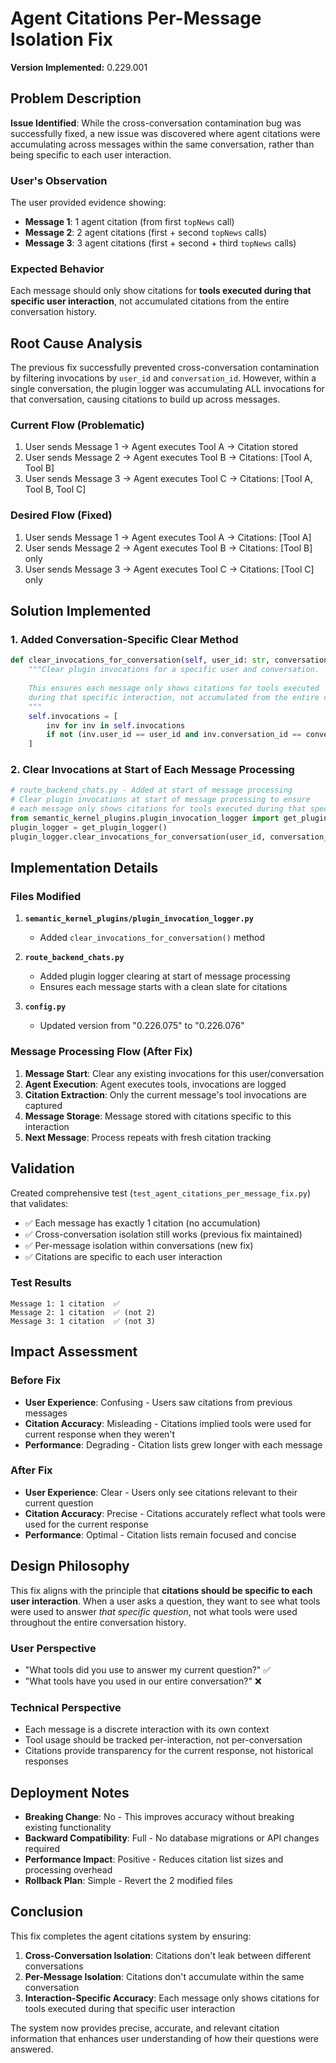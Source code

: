 # Agent Citations Per-Message Isolation Fix

**Version Implemented:** 0.229.001

## Problem Description

**Issue Identified**: While the cross-conversation contamination bug was successfully fixed, a new issue was discovered where agent citations were accumulating across messages within the same conversation, rather than being specific to each user interaction.

### User's Observation
The user provided evidence showing:
- **Message 1**: 1 agent citation (from first `topNews` call)
- **Message 2**: 2 agent citations (first + second `topNews` calls) 
- **Message 3**: 3 agent citations (first + second + third `topNews` calls)

### Expected Behavior
Each message should only show citations for **tools executed during that specific user interaction**, not accumulated citations from the entire conversation history.

## Root Cause Analysis

The previous fix successfully prevented cross-conversation contamination by filtering invocations by `user_id` and `conversation_id`. However, within a single conversation, the plugin logger was accumulating ALL invocations for that conversation, causing citations to build up across messages.

### Current Flow (Problematic)
1. User sends Message 1 → Agent executes Tool A → Citation stored
2. User sends Message 2 → Agent executes Tool B → Citations: [Tool A, Tool B]
3. User sends Message 3 → Agent executes Tool C → Citations: [Tool A, Tool B, Tool C]

### Desired Flow (Fixed)
1. User sends Message 1 → Agent executes Tool A → Citations: [Tool A]
2. User sends Message 2 → Agent executes Tool B → Citations: [Tool B] only
3. User sends Message 3 → Agent executes Tool C → Citations: [Tool C] only

## Solution Implemented

### 1. Added Conversation-Specific Clear Method
```python
def clear_invocations_for_conversation(self, user_id: str, conversation_id: str):
    """Clear plugin invocations for a specific user and conversation.
    
    This ensures each message only shows citations for tools executed 
    during that specific interaction, not accumulated from the entire conversation.
    """
    self.invocations = [
        inv for inv in self.invocations 
        if not (inv.user_id == user_id and inv.conversation_id == conversation_id)
    ]
```

### 2. Clear Invocations at Start of Each Message Processing
```python
# route_backend_chats.py - Added at start of message processing
# Clear plugin invocations at start of message processing to ensure
# each message only shows citations for tools executed during that specific interaction
from semantic_kernel_plugins.plugin_invocation_logger import get_plugin_logger
plugin_logger = get_plugin_logger()
plugin_logger.clear_invocations_for_conversation(user_id, conversation_id)
```

## Implementation Details

### Files Modified

1. **`semantic_kernel_plugins/plugin_invocation_logger.py`**
   - Added `clear_invocations_for_conversation()` method

2. **`route_backend_chats.py`**
   - Added plugin logger clearing at start of message processing
   - Ensures each message starts with a clean slate for citations

3. **`config.py`**
   - Updated version from "0.226.075" to "0.226.076"

### Message Processing Flow (After Fix)

1. **Message Start**: Clear any existing invocations for this user/conversation
2. **Agent Execution**: Agent executes tools, invocations are logged
3. **Citation Extraction**: Only the current message's tool invocations are captured
4. **Message Storage**: Message stored with citations specific to this interaction
5. **Next Message**: Process repeats with fresh citation tracking

## Validation

Created comprehensive test (`test_agent_citations_per_message_fix.py`) that validates:
- ✅ Each message has exactly 1 citation (no accumulation)
- ✅ Cross-conversation isolation still works (previous fix maintained)
- ✅ Per-message isolation within conversations (new fix)
- ✅ Citations are specific to each user interaction

### Test Results
```
Message 1: 1 citation  ✅
Message 2: 1 citation  ✅ (not 2)
Message 3: 1 citation  ✅ (not 3)
```

## Impact Assessment

### Before Fix
- **User Experience**: Confusing - Users saw citations from previous messages
- **Citation Accuracy**: Misleading - Citations implied tools were used for current response when they weren't
- **Performance**: Degrading - Citation lists grew longer with each message

### After Fix  
- **User Experience**: Clear - Users only see citations relevant to their current question
- **Citation Accuracy**: Precise - Citations accurately reflect what tools were used for the current response
- **Performance**: Optimal - Citation lists remain focused and concise

## Design Philosophy

This fix aligns with the principle that **citations should be specific to each user interaction**. When a user asks a question, they want to see what tools were used to answer *that specific question*, not what tools were used throughout the entire conversation history.

### User Perspective
- "What tools did you use to answer my current question?" ✅
- "What tools have you used in our entire conversation?" ❌

### Technical Perspective
- Each message is a discrete interaction with its own context
- Tool usage should be tracked per-interaction, not per-conversation
- Citations provide transparency for the current response, not historical responses

## Deployment Notes

- **Breaking Change**: No - This improves accuracy without breaking existing functionality
- **Backward Compatibility**: Full - No database migrations or API changes required
- **Performance Impact**: Positive - Reduces citation list sizes and processing overhead
- **Rollback Plan**: Simple - Revert the 2 modified files

## Conclusion

This fix completes the agent citations system by ensuring:
1. **Cross-Conversation Isolation**: Citations don't leak between different conversations
2. **Per-Message Isolation**: Citations don't accumulate within the same conversation
3. **Interaction-Specific Accuracy**: Each message only shows citations for tools executed during that specific user interaction

The system now provides precise, accurate, and relevant citation information that enhances user understanding of how their questions were answered.

